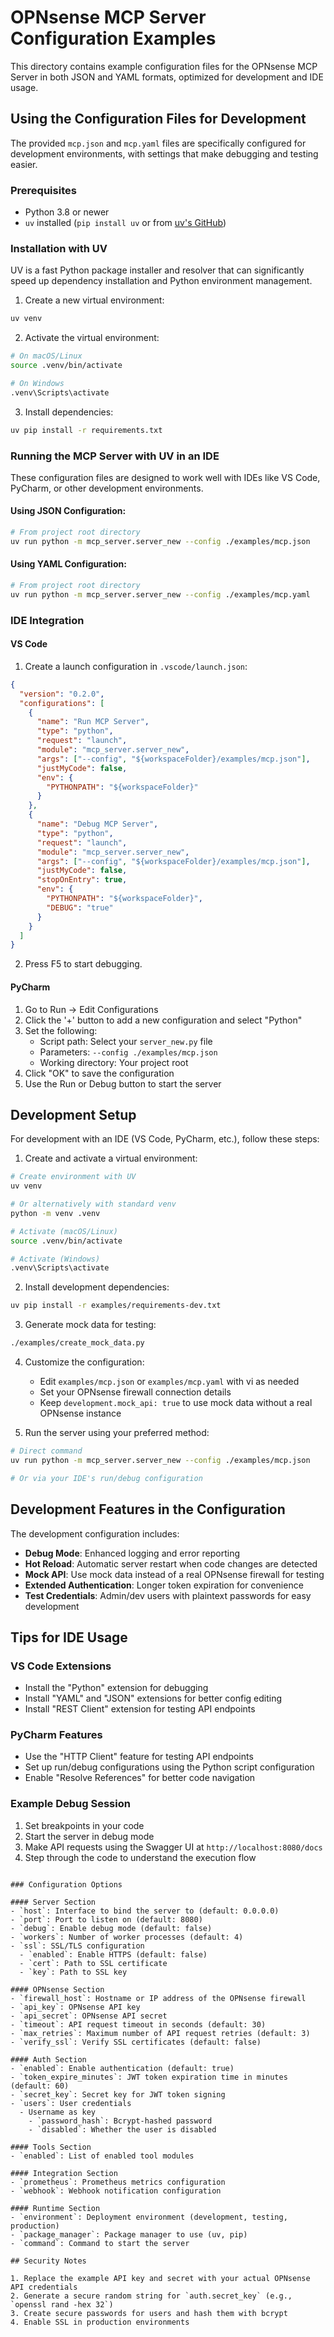 # OPNsense MCP Server Configuration Examples

This directory contains example configuration files for the OPNsense MCP Server in both JSON and YAML formats, optimized for development and IDE usage.

## Using the Configuration Files for Development

The provided `mcp.json` and `mcp.yaml` files are specifically configured for development environments, with settings that make debugging and testing easier.

### Prerequisites

- Python 3.8 or newer
- `uv` installed (`pip install uv` or from [uv's GitHub](https://github.com/astral-sh/uv))

### Installation with UV

UV is a fast Python package installer and resolver that can significantly speed up dependency installation and Python environment management.

1. Create a new virtual environment:

```bash
uv venv
```

2. Activate the virtual environment:

```bash
# On macOS/Linux
source .venv/bin/activate

# On Windows
.venv\Scripts\activate
```

3. Install dependencies:

```bash
uv pip install -r requirements.txt
```

### Running the MCP Server with UV in an IDE

These configuration files are designed to work well with IDEs like VS Code, PyCharm, or other development environments.

#### Using JSON Configuration:

```bash
# From project root directory
uv run python -m mcp_server.server_new --config ./examples/mcp.json
```

#### Using YAML Configuration:

```bash
# From project root directory
uv run python -m mcp_server.server_new --config ./examples/mcp.yaml
```

### IDE Integration

#### VS Code

1. Create a launch configuration in `.vscode/launch.json`:

```json
{
  "version": "0.2.0",
  "configurations": [
    {
      "name": "Run MCP Server",
      "type": "python",
      "request": "launch",
      "module": "mcp_server.server_new",
      "args": ["--config", "${workspaceFolder}/examples/mcp.json"],
      "justMyCode": false,
      "env": {
        "PYTHONPATH": "${workspaceFolder}"
      }
    },
    {
      "name": "Debug MCP Server",
      "type": "python",
      "request": "launch",
      "module": "mcp_server.server_new",
      "args": ["--config", "${workspaceFolder}/examples/mcp.json"],
      "justMyCode": false,
      "stopOnEntry": true,
      "env": {
        "PYTHONPATH": "${workspaceFolder}",
        "DEBUG": "true"
      }
    }
  ]
}
```

2. Press F5 to start debugging.

#### PyCharm

1. Go to Run → Edit Configurations
2. Click the '+' button to add a new configuration and select "Python"
3. Set the following:
   - Script path: Select your `server_new.py` file
   - Parameters: `--config ./examples/mcp.json`
   - Working directory: Your project root
4. Click "OK" to save the configuration
5. Use the Run or Debug button to start the server

## Development Setup

For development with an IDE (VS Code, PyCharm, etc.), follow these steps:

1. Create and activate a virtual environment:

```bash
# Create environment with UV
uv venv

# Or alternatively with standard venv
python -m venv .venv

# Activate (macOS/Linux)
source .venv/bin/activate

# Activate (Windows)
.venv\Scripts\activate
```

2. Install development dependencies:

```bash
uv pip install -r examples/requirements-dev.txt
```

3. Generate mock data for testing:

```bash
./examples/create_mock_data.py
```

4. Customize the configuration:
   - Edit `examples/mcp.json` or `examples/mcp.yaml` with vi as needed
   - Set your OPNsense firewall connection details
   - Keep `development.mock_api: true` to use mock data without a real OPNsense instance

5. Run the server using your preferred method:

```bash
# Direct command
uv run python -m mcp_server.server_new --config ./examples/mcp.json

# Or via your IDE's run/debug configuration
```

## Development Features in the Configuration

The development configuration includes:

- **Debug Mode**: Enhanced logging and error reporting
- **Hot Reload**: Automatic server restart when code changes are detected
- **Mock API**: Use mock data instead of a real OPNsense firewall for testing
- **Extended Authentication**: Longer token expiration for convenience
- **Test Credentials**: Admin/dev users with plaintext passwords for easy development

## Tips for IDE Usage

### VS Code Extensions

- Install the "Python" extension for debugging
- Install "YAML" and "JSON" extensions for better config editing
- Install "REST Client" extension for testing API endpoints

### PyCharm Features

- Use the "HTTP Client" feature for testing API endpoints
- Set up run/debug configurations using the Python script configuration
- Enable "Resolve References" for better code navigation

### Example Debug Session

1. Set breakpoints in your code
2. Start the server in debug mode
3. Make API requests using the Swagger UI at `http://localhost:8080/docs`
4. Step through the code to understand the execution flow
```

### Configuration Options

#### Server Section
- `host`: Interface to bind the server to (default: 0.0.0.0)
- `port`: Port to listen on (default: 8080)
- `debug`: Enable debug mode (default: false)
- `workers`: Number of worker processes (default: 4)
- `ssl`: SSL/TLS configuration
  - `enabled`: Enable HTTPS (default: false)
  - `cert`: Path to SSL certificate
  - `key`: Path to SSL key

#### OPNsense Section
- `firewall_host`: Hostname or IP address of the OPNsense firewall
- `api_key`: OPNsense API key
- `api_secret`: OPNsense API secret
- `timeout`: API request timeout in seconds (default: 30)
- `max_retries`: Maximum number of API request retries (default: 3)
- `verify_ssl`: Verify SSL certificates (default: false)

#### Auth Section
- `enabled`: Enable authentication (default: true)
- `token_expire_minutes`: JWT token expiration time in minutes (default: 60)
- `secret_key`: Secret key for JWT token signing
- `users`: User credentials
  - Username as key
    - `password_hash`: Bcrypt-hashed password
    - `disabled`: Whether the user is disabled

#### Tools Section
- `enabled`: List of enabled tool modules

#### Integration Section
- `prometheus`: Prometheus metrics configuration
- `webhook`: Webhook notification configuration

#### Runtime Section
- `environment`: Deployment environment (development, testing, production)
- `package_manager`: Package manager to use (uv, pip)
- `command`: Command to start the server

## Security Notes

1. Replace the example API key and secret with your actual OPNsense API credentials
2. Generate a secure random string for `auth.secret_key` (e.g., `openssl rand -hex 32`)
3. Create secure passwords for users and hash them with bcrypt
4. Enable SSL in production environments

